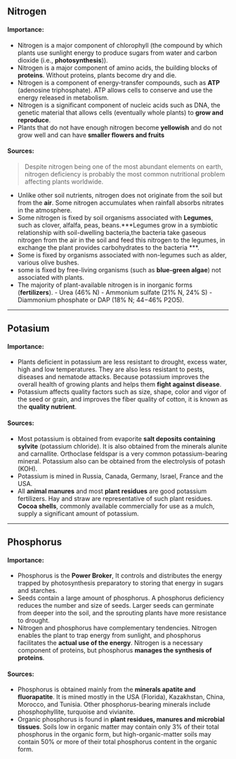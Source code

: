 ## Nitrogen
#### Importance:
- Nitrogen is a major component of chlorophyll (the compound by which plants use sunlight energy to produce sugars from water and carbon dioxide (i.e., **photosynthesis**)).
- Nitrogen is a major component of amino acids, the building blocks of **proteins**. Without proteins, plants become dry and die.
- Nitrogen is a component of energy-transfer compounds, such as **ATP** (adenosine triphosphate). ATP allows cells to conserve and use the energy released in metabolism. 
- Nitrogen is a significant component of nucleic acids such as DNA, the genetic material that allows cells (eventually whole plants) to **grow and reproduce**.
- Plants that do not have enough nitrogen become **yellowish** and do not grow well and can have **smaller flowers and fruits**

#### Sources:
> Despite nitrogen being one of the most abundant elements on earth, nitrogen deficiency is probably the most common nutritional problem affecting plants worldwide.

- Unlike other soil nutrients, nitrogen does not originate from the soil but from the **air**. Some nitrogen accumulates when rainfall absorbs nitrates in the atmosphere. 
- Some nitrogen is fixed by soil organisms associated with **Legumes**, such as clover, alfalfa, peas, beans.***Legumes grow in a symbiotic relationship with soil-dwelling bacteria,the bacteria take gaseous nitrogen from the air in the soil and feed this nitrogen to the legumes, in exchange the plant provides carbohydrates to the bacteria ***.
- Some is fixed by organisms associated with non-legumes such as alder, various olive bushes.
- some is fixed by free-living organisms (such as **blue-green algae**) not associated with plants.
- The majority of plant-available nitrogen is in  inorganic forms (**fertilizers**).
        - Urea (46% N)
        - Ammonium sulfate (21% N, 24% S)
        - Diammonium phosphate or DAP (18% N; 44−46% P2O5).


---


## Potasium
#### Importance:
- Plants deficient in potassium are less resistant to drought, excess water, high and low temperatures. They are also less resistant to pests, diseases and nematode attacks. Because potassium improves the overall health of growing plants and helps them **fight against disease**.
- Potassium affects quality factors such as size, shape, color and vigor of the seed or grain, and improves the fiber quality of cotton, it is known as the **quality nutrient**.

#### Sources:
- Most potassium is obtained from evaporite **salt deposits containing sylvite** (potassium chloride). It is also obtained from the minerals alunite and carnallite. Orthoclase feldspar is a very common potassium-bearing mineral. Potassium also can be obtained from the electrolysis of potash (KOH).
- Potassium is mined in Russia, Canada, Germany, Israel, France and the USA.
- All **animal manures** and most **plant residues** are good potassium fertilizers. Hay and straw are representative of such plant residues. **Cocoa shells**, commonly available commercially for use as a mulch, supply a significant amount of potassium.

---

## Phosphorus
#### Importance:
- Phosphorus is the **Power Broker**, It controls and distributes the energy trapped by photosynthesis preparatory to storing that energy in sugars and starches.
- Seeds contain a large amount of phosphorus. A phosphorus deficiency reduces the number and size of seeds. Larger seeds can germinate from deeper into the soil, and the sprouting plants have more resistance to drought.
- Nitrogen and phosphorus have complementary tendencies. Nitrogen enables the plant to trap energy from sunlight, and phosphorus facilitates the **actual use of the energy**. Nitrogen is a necessary component of proteins, but phosphorus **manages the synthesis of proteins**.

#### Sources:
- Phosphorus is obtained mainly from the **minerals apatite and fluorapatite**. It is mined mostly in the USA (Florida), Kazakhstan, China, Morocco, and Tunisia. Other phosphorus-bearing minerals include phosphophyllite, turquoise and vivianite.
-  Organic phosphorus is found in **plant residues, manures and microbial tissues**. Soils low in organic matter may contain only 3% of their total phosphorus in the organic form, but high-organic-matter soils may contain 50% or more of their total phosphorus content in the organic form.